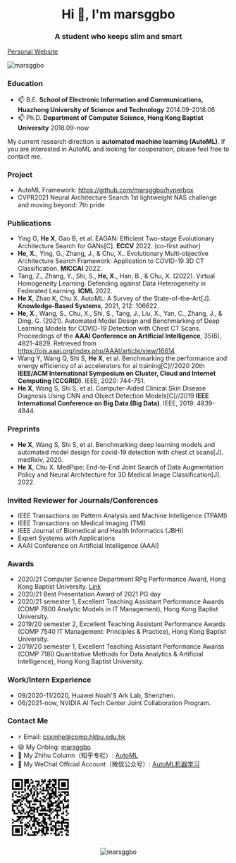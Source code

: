 

<h1 align="center">Hi 👋, I'm marsggbo</h1>
<h3 align="center">A student who keeps slim and smart</h3>

[Personal Website](https://marsggbo.github.io/)

<p align="left"> <img src="https://komarev.com/ghpvc/?username=marsggbo" alt="marsggbo" /> </p>



<!--
### Skills
<p align="left">
  <img src="https://konpa.github.io/devicon/devicon.git/icons/bootstrap/bootstrap-plain.svg" alt="bootstrap" width="40" height="40"/> 
  <img src="https://konpa.github.io/devicon/devicon.git/icons/css3/css3-original-wordmark.svg" alt="css3" width="40" height="40"/> 
  <img src="https://konpa.github.io/devicon/devicon.git/icons/django/django-original.svg" alt="django" width="40" height="40"/> 
  <img src="https://konpa.github.io/devicon/devicon.git/icons/html5/html5-original-wordmark.svg" alt="html5" width="40" height="40"/> 
  <img src="https://konpa.github.io/devicon/devicon.git/icons/python/python-original-wordmark.svg" alt="python" width="40" height="40"/>
  <img src="https://github.com/marsggbo/marsggbo/blob/master/pytorch.jpeg" alt="Pytorch" width="40" height="40"/>
</p>
-->


### Education

- 📫 B.E. **School of Electronic Information and Communications, Huazhong University of Science and Technology**  2014.09-2018.06
- 📫 Ph.D. **Department of Computer Science,  Hong Kong Baptist University**  2018.09-now


My current research direction is **automated machine learning (AutoML)**. If you are interested in AutoML and looking for cooperation, please feel free to contact me.


### Project

- AutoML Framework: https://github.com/marsggbo/hyperbox
- CVPR2021 Neural Architecture Search 1st lightweight NAS challenge and moving beyond: 7th pride


### Publications

- Ying G, **He X**, Gao B, et al. EAGAN: Efficient Two-stage Evolutionary Architecture Search for GANs[C]. **ECCV** 2022. (co-first author)
- **He, X.**, Ying, G., Zhang, J., & Chu, X.. Evolutionary Multi-objective Architecture Search Framework: Application to COVID-19 3D CT Classification. **MICCAI** 2022.
- Tang, Z., Zhang, Y., Shi, S., **He, X.**, Han, B., & Chu, X. (2022). Virtual Homogeneity Learning: Defending against Data Heterogeneity in Federated Learning. **ICML** 2022.
- **He X**, Zhao K, Chu X. AutoML: A Survey of the State-of-the-Art[J]. **Knowledge-Based Systems**, 2021, 212: 106622.
- **He, X**., Wang, S., Chu, X., Shi, S., Tang, J., Liu, X., Yan, C., Zhang, J., & Ding, G. (2021). Automated Model Design and Benchmarking of Deep Learning Models for COVID-19 Detection with Chest CT Scans. Proceedings of the **AAAI Conference on Artificial Intelligence**, 35(6), 4821-4829. Retrieved from https://ojs.aaai.org/index.php/AAAI/article/view/16614
- Wang Y, Wang Q, Shi S, **He X**, et al. Benchmarking the performance and energy efficiency of ai accelerators for ai training[C]//2020 20th **IEEE/ACM International Symposium on Cluster, Cloud and Internet Computing (CCGRID)**. IEEE, 2020: 744-751.
- **He X**, Wang S, Shi S, et al. Computer-Aided Clinical Skin Disease Diagnosis Using CNN and Object Detection Models[C]//2019 **IEEE International Conference on Big Data (Big Data)**. IEEE, 2019: 4839-4844.


### Preprints

- **He X**, Wang S, Shi S, et al. Benchmarking deep learning models and automated model design for covid-19 detection with chest ct scans[J]. medRxiv, 2020.
- **He X**, Chu X. MedPipe: End-to-End Joint Search of Data Augmentation Policy and Neural Architecture for 3D Medical Image Classification[J]. 2022.

### Invited Reviewer for Journals/Conferences

- IEEE Transactions on Pattern Analysis and Machine Intelligence (TPAMI)
- IEEE Transactions on Medical Imaging (TMI)
- IEEE Journal of Biomedical and Health Informatics (JBHI)
- Expert Systems with Applications
- AAAI Conference on Artificial Intelligence (AAAI)

### Awards

- 2020/21 Computer Science Department RPg Performance Award, Hong Kong Baptist University. [Link](https://www.comp.hkbu.edu.hk/v1/?pid=48)
- 2020/21 Best Presentation Award of 2021 PG day
- 2020/21 semester 1, Excellent Teaching Assistant Performance Awards (COMP 7800 Analytic Models in IT Management), Hong Kong Baptist University.
- 2019/20 semester 2, Excellent Teaching Assistant Performance Awards (COMP 7540 IT Management: Principles & Practice), Hong Kong Baptist University.
- 2019/20 semester 1, Excellent Teaching Assistant Performance Awards (COMP 7180 Quantitative Methods for Data Analytics & Artificial Intelligence), Hong Kong Baptist University.

### Work/Intern Experience

- 09/2020-11/2020, Huawei Noah'S Ark Lab, Shenzhen.
- 06/2021-now, NVIDIA AI Tech Center Joint Collaboration Program.

### Contact Me

- ⚡ Email: csxinhe@comp.hkbu.edu.hk
- 😄 My Cnblog: [marsggbo](http://www.cnblogs.com/marsggbo/)
- 🔭 My Zhihu Column（知乎专栏）: [AutoML](https://www.zhihu.com/people/hexin_marsggbo)
- 👯 My WeChat Official Account（微信公众号）: [AutoML机器学习](http://mp.weixin.qq.com/rr?timestamp=1595057212&src=3&ver=1&signature=9pOdjx-mUSrqIlqHosZ-wKmT0pjupscLDhidk5t9*HmvPXtQa0ANCBE*XqecQssfBA76yWbwITa4rNUIpVgwzYkxl5excCsQ0CYTfPPTpEA=)

<img src="https://github.com/marsggbo/marsggbo/raw/master/wechat_official_account.png" alt="AutoML机器学习" width="150" height="150">



<p align="center"> 
  <img src="https://github-readme-stats.vercel.app/api?username=marsggbo&show_icons=true" alt="marsggbo" /> 
</p>


<!--
**marsggbo/marsggbo** is a ✨ _special_ ✨ repository because its `README.md` (this file) appears on your GitHub profile.

Here are some ideas to get you started:

- 🔭 I’m currently working on ...
- 🌱 I’m currently learning ...
- 👯 I’m looking to collaborate on ...
- 🤔 I’m looking for help with ...
- 💬 Ask me about ...
- 📫 How to reach me: ...
- 😄 Pronouns: ...
- ⚡ Fun fact: ...
-->
